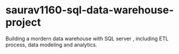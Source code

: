 # saurav1160-sql-data-warehouse-project
Building a mordern data warehouse with SQL server , including ETL process, data modeling and analytics.
